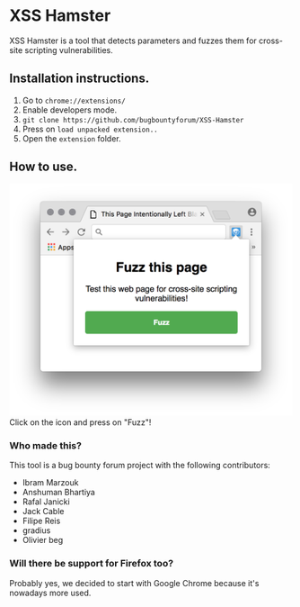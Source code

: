 # XSS Hamster
XSS Hamster is a tool that detects parameters and fuzzes them for cross-site scripting vulnerabilities.

## Installation instructions.
1. Go to `chrome://extensions/`
2. Enable developers mode.
3. `git clone https://github.com/bugbountyforum/XSS-Hamster`
4. Press on `load unpacked extension..`
5. Open the `extension` folder.

## How to use.
![](example.png)
Click on the icon and press on "Fuzz"!

### Who made this?
This tool is a bug bounty forum project with the following contributors:
- Ibram Marzouk
- Anshuman Bhartiya
- Rafal Janicki
- Jack Cable
- Filipe Reis
- gradius
- Olivier beg

### Will there be support for Firefox too?
Probably yes, we decided to start with Google Chrome because it's nowadays more used.

